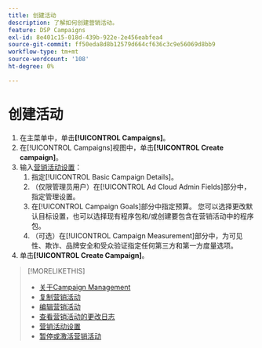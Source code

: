 ```yaml
---
title: 创建活动
description: 了解如何创建营销活动。
feature: DSP Campaigns
exl-id: 8e401c15-018d-439b-922e-2e456eabfea4
source-git-commit: ff50eda8d8b12579d664cf636c3c9e56069d8bb9
workflow-type: tm+mt
source-wordcount: '108'
ht-degree: 0%

---
```


# 创建活动

1. 在主菜单中，单击&#x200B;**[!UICONTROL Campaigns]**。
1. 在[!UICONTROL Campaigns]视图中，单击&#x200B;**[!UICONTROL Create campaign]**。
1. 输入[营销活动设置](campaign-settings.md)：
   1. 指定[!UICONTROL Basic Campaign Details]。
   1. （仅限管理员用户）在[!UICONTROL Ad Cloud Admin Fields]部分中，指定管理设置。
   1. 在[!UICONTROL Campaign Goals]部分中指定预算。 您可以选择更改默认目标设置，也可以选择现有程序包和/或创建要包含在营销活动中的程序包。
   1. （可选）在[!UICONTROL Campaign Measurement]部分中，为可见性、欺诈、品牌安全和受众验证指定任何第三方和第一方度量选项。
1. 单击&#x200B;**[!UICONTROL Create Campaign]**。

>[!MORELIKETHIS]
>
>* [关于Campaign Management](campaign-about.md)
>* [复制营销活动](campaign-duplicate.md)
>* [编辑营销活动](campaign-edit.md)
>* [查看营销活动的更改日志](campaign-change-log.md)
>* [营销活动设置](campaign-settings.md)
>* [暂停或激活营销活动](campaign-pause-activate.md)
